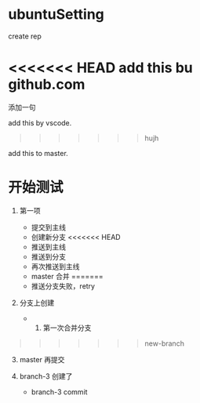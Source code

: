 # ubuntuSetting
create rep


<<<<<<< HEAD
add this bu github.com
=======
添加一句


add this by vscode.

>>>>>>> hujh


add this to master.


# 开始测试
1. 第一项
    - 提交到主线
    - 创建新分支
<<<<<<< HEAD
    - 推送到主线
    - 推送到分支
    - 再次推送到主线
    - master 合并
=======
    - 推送分支失败，retry

2. 分支上创建
    - 1. 第一次合并分支
>>>>>>> new-branch

3. master 再提交

4. branch-3 创建了
    - branch-3 commit